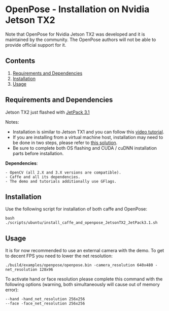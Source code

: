 OpenPose - Installation on Nvidia Jetson TX2
====================================
Note that OpenPose for Nvidia Jetson TX2 was developed and it is maintained by the community. The OpenPose authors will not be able to provide official support for it.



## Contents
1. [Requirements and Dependencies](#requirements-and-dependencies)
2. [Installation](#installation)
3. [Usage](#usage)



## Requirements and Dependencies
Jetson TX2 just flashed with [JetPack 3.1](https://developer.nvidia.com/embedded/jetpack)

Notes:

- Installation is similar to Jetson TX1 and you can follow this [video tutorial](https://www.youtube.com/watch?v=RJkOGMC8IrY).
- If you are installing from a virtual machine host, installation may need to be done in two steps, please refer to [this solution](https://devtalk.nvidia.com/default/topic/1002081/jetson-tx2/jetpack-3-0-install-with-a-vm/).
- Be sure to complete both OS flashing and CUDA / cuDNN installation parts before installation.

**Dependencies**:

    - OpenCV (all 2.X and 3.X versions are compatible).
    - Caffe and all its dependencies.
    - The demo and tutorials additionally use GFlags.



## Installation
Use the following script for installation of both caffe and OpenPose: 
```
bash ./scripts/ubuntu/install_caffe_and_openpose_JetsonTX2_JetPack3.1.sh
```


## Usage
It is for now recommended to use an external camera with the demo. To get to decent FPS you need to lower the net resolution:
```
./build/examples/openpose/openpose.bin -camera_resolution 640x480 -net_resolution 128x96
```

To activate hand or face resolution please complete this command with the following options (warning, both simultaneously will cause out of memory error):
```
--hand -hand_net_resolution 256x256
--face -face_net_resolution 256x256
```
